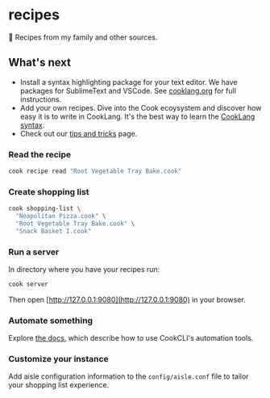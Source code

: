 # recipes
🏺 Recipes from my family and other sources.

## What's next

* Install a syntax highlighting package for your text editor. We have packages for SublimeText and VSCode. See  [cooklang.org](https://cooklang.org/docs/syntax-highlighting/) for full instructions.
* Add your own recipes. Dive into the Cook ecoysystem and discover how easy it is to write in CookLang. It's the best way to learn the [CookLang syntax](https://cooklang.org/docs/spec/).
* Check out our [tips and tricks](https://cooklang.org/docs/best-practices/) page.

### Read the recipe

```sh
cook recipe read "Root Vegetable Tray Bake.cook"
```

### Create shopping list

```sh
cook shopping-list \
  "Neapolitan Pizza.cook" \
  "Root Vegetable Tray Bake.cook" \
  "Snack Basket I.cook"
```

### Run a server

In directory where you have your recipes run:

```sh
cook server
```

Then open [http://127.0.0.1:9080](http://127.0.0.1:9080) in your browser.

### Automate something

Explore [the docs](https://cooklang.org/cli/help/), which describe how to use CookCLI's automation tools.

### Customize your instance

Add aisle configuration information to the `config/aisle.conf` file to tailor your shopping list experience.




